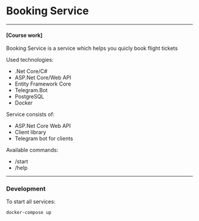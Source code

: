 # Booking Service
---
#### [Course work]

Booking Service is a service which helps you quicly book flight tickets

Used technologies:
 - .Net Core/C#
 - ASP.Net Core/Web API
 - Entity Framework Core
 - Telegram.Bot
 - PostgreSQL
 - Docker

Service consists of:
 - ASP.Net Core Web API
 - Client library
 - Telegram bot for clients

Available commands:
 - /start
 - /help
---
### Development 
To start all services:
```
docker-compose up
```
